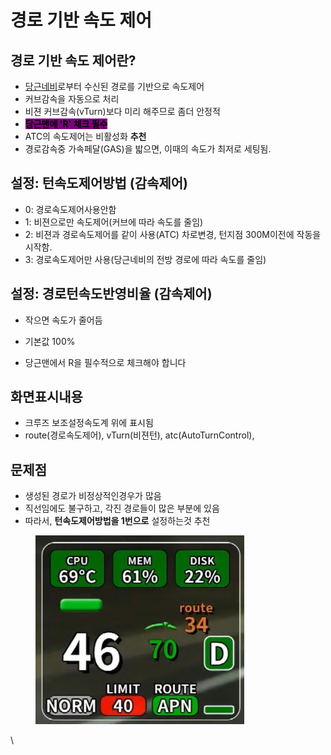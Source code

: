 # 경로 기반 속도 제어

## 경로 기반 속도 제어란?

* [당근네비](../basic-settings/carrotapp.md)로부터 수신된 경로를 기반으로 속도제어
* 커브감속을 자동으로 처리
* 비젼 커브감속(vTurn)보다 미리 해주므로 좀더 안정적
* <mark style="background-color:purple;">**당근맨에 'R' 체크 필수**</mark>
* ATC의 속도제어는 비활성화 **추천**
* 경로감속중 가속페달(GAS)을 밟으면, 이때의 속도가 최저로 세팅됨.

## 설정: 턴속도제어방법 (감속제어)

* 0: 경로속도제어사용안함
* 1: 비젼으로만 속도제어(커브에 따라 속도를 줄임)
* 2: 비젼과 경로속도제어를 같이 사용(ATC) 차로변경, 턴지점 300M이전에 작동을 시작함.
* 3: 경로속도제어만 사용(당근네비의 전방 경로에 따라 속도를 줄임)

## 설정: 경로턴속도반영비율 (감속제어)

* 작으면 속도가 줄어듬
* 기본값 100%

* 당근맨에서 R을 필수적으로 체크해야 합니다 

## 화면표시내용

* 크루즈 보조설정속도계 위에 표시됨
* route(경로속도제어), vTurn(비젼턴), atc(AutoTurnControl),

## 문제점

* 생성된 경로가 비정상적인경우가 많음
* 직선임에도 불구하고, 각진 경로들이 많은 부분에 있음
* 따라서, **턴속도제어방법을 1번으로** 설정하는것 추천

<figure><img src="../.gitbook/assets/image (6).png" alt=""><figcaption></figcaption></figure>

\

